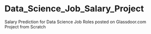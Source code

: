 # Data_Science_Job_Salary_Project
Salary Prediction for Data Science Job Roles posted on Glassdoor.com Project from Scratch
